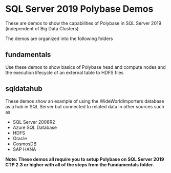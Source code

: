 # SQL Server 2019 Polybase Demos

These are demos to show the capabilities of Polybase in SQL Server 2019 (independent of Big Data Clusters)

The demos are organized into the following folders

## fundamentals

Use these demos to show basics of Polybase head and compute nodes and the execution lifecycle of an external table to HDFS files

## sqldatahub

These demos show an example of using the WideWorldImporters database as a hub in SQL Server but connected to related data in other sources such as

- SQL Server 2008R2
- Azure SQL Database
- HDFS
- Oracle
- CosmosDB
- SAP HANA

**Note: These demos all require you to setup Polybase on SQL Server 2019 CTP 2.3 or higher with all of the steps from the Fundamentals folder.**